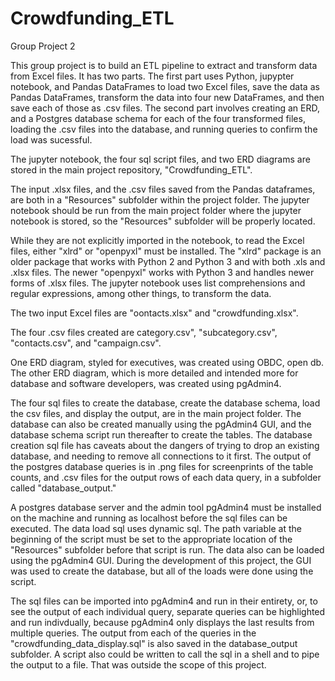 # Crowdfunding_ETL

Group Project 2

This group project is to build an ETL pipeline to extract and transform data from Excel files.  It has two parts.  The first part uses Python, jupypter notebook, and Pandas DataFrames to load two Excel files, save the data as Pandas DataFrames, transform the data into four new DataFrames, and then save each of those as .csv files.   The second part involves creating an ERD, and a Postgres database schema for each of the four transformed files, loading the .csv files into the database, and running queries to confirm the load was sucessful.

The jupyter notebook, the four sql script files, and two ERD diagrams are stored in the main project repository, "Crowdfunding_ETL".

The input .xlsx files, and the .csv files saved from the Pandas dataframes, are both in a "Resources" subfolder within the project folder.  The jupyter notebook should be run from the main project folder where the jupyter notebook is stored, so the "Resources" subfolder will be properly located.   

While they are not explicitly imported in the notebook, to read the Excel files, either "xlrd" or "openpyxl" must be installed.   The "xlrd" package is an older package that works with Python 2 and Python 3 and with both .xls and .xlsx files.  The newer "openpyxl" works with Python 3 and handles newer forms of .xlsx files.   The jupyter notebook uses list comprehensions and regular expressions, among other things, to transform the data.

The two input Excel files are "oontacts.xlsx" and "crowdfunding.xlsx".

The four .csv files created are category.csv", "subcategory.csv", "contacts.csv",  and "campaign.csv".

One ERD diagram, styled for executives, was created using OBDC, open db.  The other ERD diagram, which is more detailed and intended more for database and software developers, was created using pgAdmin4. 

 The four sql files to create the database, create the database schema, load the csv files, and display the output, are in the main project folder.  The database can also be created manually using the pgAdmin4 GUI, and the database schema script run thereafter to create the tables.  The database creation sql file has caveats about the dangers of trying to drop an existing database, and needing to remove all connections to it first.  The output of the postgres database queries is in .png files for screenprints of the table counts, and .csv files for the output rows of each data query, in a subfolder called "database_output."   
 
 A postgres database server and the admin tool pgAdmin4 must be installed on the machine and running as localhost before the sql files can be executed.  The data load sql uses dynamic sql.  The path variable at the beginning of the script must be set to the appropriate location of the "Resources" subfolder before that script is run.  The data also can be loaded using the pgAdmin4 GUI.  During the development of this project, the GUI was used to create the database, but all of the loads were done using the script.
 
The sql files can be imported into pgAdmin4 and run in their entirety, or, to see the output of each individual query, separate queries can be highlighted and run indivdually, because pgAdmin4 only displays the last results from multiple queries.  The output from each of the queries in the "crowdfunding_data_display.sql" is also saved in the database_output subfolder.   A script also could be written to call the sql in a shell and to pipe the output to a file.  That was outside the scope of this project.  

